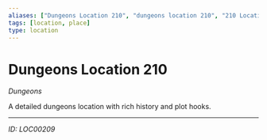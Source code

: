 ```yaml
---
aliases: ["Dungeons Location 210", "dungeons location 210", "210 Location Dungeons"]
tags: [location, place]
type: location
---
```


# Dungeons Location 210

*Dungeons*

A detailed dungeons location with rich history and plot hooks.

---
*ID: LOC00209*